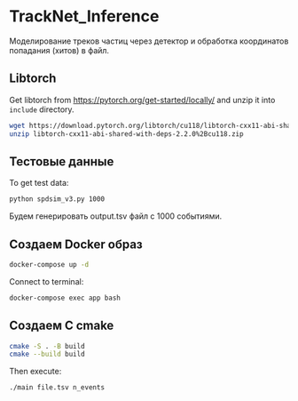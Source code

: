 # TrackNet_Inference

Моделирование треков частиц через детектор и обработка координатов попадания (хитов) в файл.

## Libtorch
Get libtorch from https://pytorch.org/get-started/locally/ and unzip it into ```include``` directory.
```bash
wget https://download.pytorch.org/libtorch/cu118/libtorch-cxx11-abi-shared-with-deps-2.2.0%2Bcu118.zip
unzip libtorch-cxx11-abi-shared-with-deps-2.2.0%2Bcu118.zip
```

## Тестовые данные
To get test data:
```bash
python spdsim_v3.py 1000
```
Будем генерировать output.tsv файл с 1000 событиями.

## Создаем Docker образ
```bash
docker-compose up -d
```
Connect to terminal:
```bash
docker-compose exec app bash
```

## Создаем С cmake
```bash
cmake -S . -B build
cmake --build build
```
Then execute:
 ```bash
 ./main file.tsv n_events
 ```
